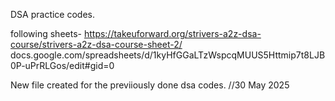 DSA practice codes. 

following sheets-
https://takeuforward.org/strivers-a2z-dsa-course/strivers-a2z-dsa-course-sheet-2/
docs.google.com/spreadsheets/d/1kyHfGGaLTzWspcqMUUS5Httmip7t8LJB0P-uPrRLGos/edit#gid=0

New file created for the previiously done dsa codes. //30 May 2025
